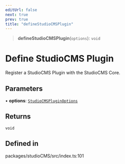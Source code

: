 ```yaml
---
editUrl: false
next: true
prev: true
title: "defineStudioCMSPlugin"
---
```


> **defineStudioCMSPlugin**(`options`): `void`

# Define StudioCMS Plugin

Register a StudioCMS Plugin with the StudioCMS Core.

## Parameters

• **options**: [`StudioCMSPluginOptions`](/typedoc/studiocms-core/index/type-aliases/studiocmspluginoptions/)

## Returns

`void`

## Defined in

packages/studioCMS/src/index.ts:101
